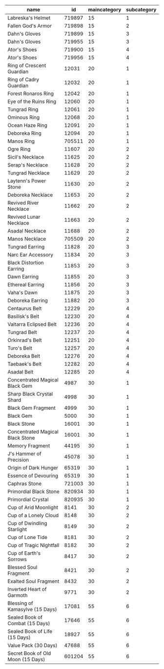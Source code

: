| name                              | id     | maincategory | subcategory |
|-----------------------------------|--------|--------------|-------------|
| Labreska's Helmet                 | 719897 | 15           | 1           |
| Fallen God's Armor                | 719898 | 15           | 2           |
| Dahn's Gloves                     | 719899 | 15           | 3           |
| Dahn's Gloves                     | 719955 | 15           | 3           |
| Ator's Shoes                      | 719900 | 15           | 4           |
| Ator's Shoes                      | 719956 | 15           | 4           |
| Ring of Crescent Guardian         | 12031  | 20           | 1           |
| Ring of Cadry Guardian            | 12032  | 20           | 1           |
| Forest Ronaros Ring               | 12042  | 20           | 1           |
| Eye of the Ruins Ring             | 12060  | 20           | 1           |
| Tungrad Ring                      | 12061  | 20           | 1           |
| Ominous Ring                      | 12068  | 20           | 1           |
| Ocean Haze Ring                   | 12091  | 20           | 1           |
| Deboreka Ring                     | 12094  | 20           | 1           |
| Manos Ring                        | 705511 | 20           | 1           |
| Ogre Ring                         | 11607  | 20           | 2           |
| Sicil's Necklace                  | 11625  | 20           | 2           |
| Serap's Necklace                  | 11628  | 20           | 2           |
| Tungrad Necklace                  | 11629  | 20           | 2           |
| Laytenn's Power Stone             | 11630  | 20           | 2           |
| Deboreka Necklace                 | 11653  | 20           | 2           |
| Revived River Necklace            | 11662  | 20           | 2           |
| Revived Lunar Necklace            | 11663  | 20           | 2           |
| Asadal Necklace                   | 11688  | 20           | 2           |
| Manos Necklace                    | 705509 | 20           | 2           |
| Tungrad Earring                   | 11828  | 20           | 3           |
| Narc Ear Accessory                | 11834  | 20           | 3           |
| Black Distortion Earring          | 11853  | 20           | 3           |
| Dawn Earring                      | 11855  | 20           | 3           |
| Ethereal Earring                  | 11856  | 20           | 3           |
| Vaha's Dawn                       | 11875  | 20           | 3           |
| Deboreka Earring                  | 11882  | 20           | 3           |
| Centaurus Belt                    | 12229  | 20           | 4           |
| Basilisk's Belt                   | 12230  | 20           | 4           |
| Valtarra Eclipsed Belt            | 12236  | 20           | 4           |
| Tungrad Belt                      | 12237  | 20           | 4           |
| Orkinrad's Belt                   | 12251  | 20           | 4           |
| Turo's Belt                       | 12257  | 20           | 4           |
| Deboreka Belt                     | 12276  | 20           | 4           |
| Taebaek's Belt                    | 12282  | 20           | 4           |
| Asadal Belt                       | 12285  | 20           | 4           |
| Concentrated Magical Black Gem    | 4987   | 30           | 1           |
| Sharp Black Crystal Shard         | 4998   | 30           | 1           |
| Black Gem Fragment                | 4999   | 30           | 1           |
| Black Gem                         | 5000   | 30           | 1           |
| Black Stone                       | 16001  | 30           | 1           |
| Concentrated Magical Black Stone  | 16001  | 30           | 1           |
| Memory Fragment                   | 44195  | 30           | 1           |
| J's Hammer of Precision           | 45078  | 30           | 1           |
| Origin of Dark Hunger             | 65319  | 30           | 1           |
| Essence of Devouring              | 65319  | 30           | 1           |
| Caphras Stone                     | 721003 | 30           | 1           |
| Primordial Black Stone            | 820934 | 30           | 1           |
| Primordial Crystal                | 820935 | 30           | 1           |
| Cup of Arid Moonlight             | 8141   | 30           | 2           |
| Cup of a Lonely Cloud             | 8148   | 30           | 2           |
| Cup of Dwindling Starlight        | 8149   | 30           | 2           |
| Cup of Lone Tide                  | 8181   | 30           | 2           |
| Cup of Tragic Nightfall           | 8182   | 30           | 2           |
| Cup of Earth's Sorrows            | 8417   | 30           | 2           |
| Blessed Soul Fragment             | 8421   | 30           | 2           |
| Exalted Soul Fragment             | 8432   | 30           | 2           |
| Inverted Heart of Garmoth         | 9771   | 30           | 2           |
| Blessing of Kamasylve (15 Days)   | 17081  | 55           | 6           |
| Sealed Book of Combat (15 Days)   | 17646  | 55           | 6           |
| Sealed Book of Life (15 Days)     | 18927  | 55           | 6           |
| Value Pack (30 Days)              | 47688  | 55           | 6           |
| Secret Book of Old Moon (15 Days) | 601204 | 55           | 6           |